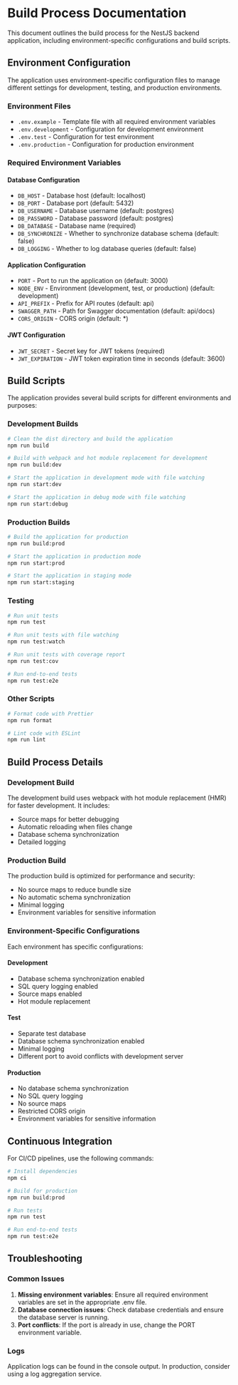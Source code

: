 # Build Process Documentation

This document outlines the build process for the NestJS backend application, including environment-specific
configurations and build scripts.

## Environment Configuration

The application uses environment-specific configuration files to manage different settings for development, testing, and
production environments.

### Environment Files

- `.env.example` - Template file with all required environment variables
- `.env.development` - Configuration for development environment
- `.env.test` - Configuration for test environment
- `.env.production` - Configuration for production environment

### Required Environment Variables

#### Database Configuration

- `DB_HOST` - Database host (default: localhost)
- `DB_PORT` - Database port (default: 5432)
- `DB_USERNAME` - Database username (default: postgres)
- `DB_PASSWORD` - Database password (default: postgres)
- `DB_DATABASE` - Database name (required)
- `DB_SYNCHRONIZE` - Whether to synchronize database schema (default: false)
- `DB_LOGGING` - Whether to log database queries (default: false)

#### Application Configuration

- `PORT` - Port to run the application on (default: 3000)
- `NODE_ENV` - Environment (development, test, or production) (default: development)
- `API_PREFIX` - Prefix for API routes (default: api)
- `SWAGGER_PATH` - Path for Swagger documentation (default: api/docs)
- `CORS_ORIGIN` - CORS origin (default: *)

#### JWT Configuration

- `JWT_SECRET` - Secret key for JWT tokens (required)
- `JWT_EXPIRATION` - JWT token expiration time in seconds (default: 3600)

## Build Scripts

The application provides several build scripts for different environments and purposes:

### Development Builds

```bash
# Clean the dist directory and build the application
npm run build

# Build with webpack and hot module replacement for development
npm run build:dev

# Start the application in development mode with file watching
npm run start:dev

# Start the application in debug mode with file watching
npm run start:debug
```

### Production Builds

```bash
# Build the application for production
npm run build:prod

# Start the application in production mode
npm run start:prod

# Start the application in staging mode
npm run start:staging
```

### Testing

```bash
# Run unit tests
npm run test

# Run unit tests with file watching
npm run test:watch

# Run unit tests with coverage report
npm run test:cov

# Run end-to-end tests
npm run test:e2e
```

### Other Scripts

```bash
# Format code with Prettier
npm run format

# Lint code with ESLint
npm run lint
```

## Build Process Details

### Development Build

The development build uses webpack with hot module replacement (HMR) for faster development. It includes:

- Source maps for better debugging
- Automatic reloading when files change
- Database schema synchronization
- Detailed logging

### Production Build

The production build is optimized for performance and security:

- No source maps to reduce bundle size
- No automatic schema synchronization
- Minimal logging
- Environment variables for sensitive information

### Environment-Specific Configurations

Each environment has specific configurations:

#### Development

- Database schema synchronization enabled
- SQL query logging enabled
- Source maps enabled
- Hot module replacement

#### Test

- Separate test database
- Database schema synchronization enabled
- Minimal logging
- Different port to avoid conflicts with development server

#### Production

- No database schema synchronization
- No SQL query logging
- No source maps
- Restricted CORS origin
- Environment variables for sensitive information

## Continuous Integration

For CI/CD pipelines, use the following commands:

```bash
# Install dependencies
npm ci

# Build for production
npm run build:prod

# Run tests
npm run test

# Run end-to-end tests
npm run test:e2e
```

## Troubleshooting

### Common Issues

1. **Missing environment variables**: Ensure all required environment variables are set in the appropriate .env file.
2. **Database connection issues**: Check database credentials and ensure the database server is running.
3. **Port conflicts**: If the port is already in use, change the PORT environment variable.

### Logs

Application logs can be found in the console output. In production, consider using a log aggregation service.